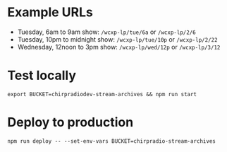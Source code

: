 # Example URLs
* Tuesday, 6am to 9am show: `/wcxp-lp/tue/6a` or `/wcxp-lp/2/6`
* Tuesday, 10pm to midnight show: `/wcxp-lp/tue/10p` or `/wcxp-lp/2/22`
* Wednesday, 12noon to 3pm show: `/wcxp-lp/wed/12p` or `/wcxp-lp/3/12`

# Test locally
`export BUCKET=chirpradiodev-stream-archives && npm run start`

# Deploy to production
`npm run deploy -- --set-env-vars BUCKET=chirpradio-stream-archives`
